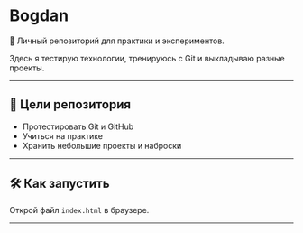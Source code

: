 # Bogdan

🚀 Личный репозиторий для практики и экспериментов.

Здесь я тестирую технологии, тренируюсь с Git и выкладываю разные проекты.

---

## 📌 Цели репозитория

- Протестировать Git и GitHub
- Учиться на практике
- Хранить небольшие проекты и наброски

---

## 🛠️ Как запустить

Открой файл `index.html` в браузере.

---